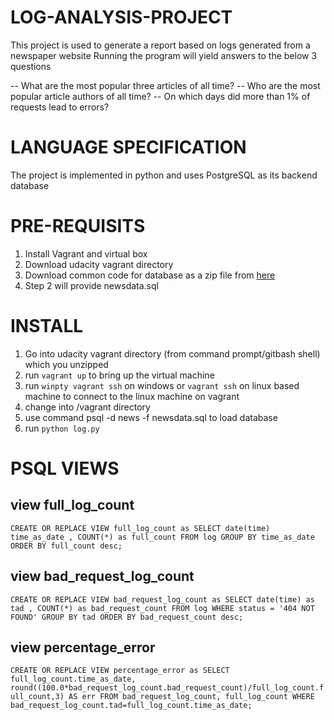 # LOG-ANALYSIS-PROJECT

This project is used to generate a report based on logs generated from a newspaper website
Running the program will yield answers to the below 3 questions

-- What are the most popular three articles of all time?
-- Who are the most popular article authors of all time? 
-- On which days did more than 1% of requests lead to errors?

# LANGUAGE SPECIFICATION

The project is implemented in python and uses PostgreSQL as its backend database

# PRE-REQUISITS

1. Install Vagrant and virtual box
2. Download udacity vagrant directory
3. Download common code for database as a zip file from [here](https://github.com/udacity/fullstack-nanodegree-vm)
4. Step 2 will provide newsdata.sql

# INSTALL

1. Go into udacity vagrant directory (from command prompt/gitbash shell) which you unzipped
2. run `vagrant up` to bring up the virtual machine
3. run `winpty vagrant ssh` on windows or `vagrant ssh` on linux based machine to connect to the linux machine on vagrant
4. change into /vagrant directory
5. use command psql -d news -f newsdata.sql to load database 
6. run `python log.py`

# PSQL VIEWS

## view full_log_count

`CREATE OR REPLACE VIEW full_log_count as
SELECT date(time) time_as_date , COUNT(*) as full_count FROM log
GROUP BY time_as_date 
ORDER BY full_count desc;`

## view bad_request_log_count 

`CREATE OR REPLACE VIEW bad_request_log_count as
SELECT date(time) as tad , COUNT(*) as bad_request_count FROM log
WHERE status = '404 NOT FOUND'
GROUP BY tad
ORDER BY bad_request_count desc;`

## view percentage_error

`CREATE OR REPLACE VIEW percentage_error as
SELECT full_log_count.time_as_date,
round((100.0*bad_request_log_count.bad_request_count)/full_log_count.full_count,3) AS err
FROM bad_request_log_count, full_log_count
WHERE bad_request_log_count.tad=full_log_count.time_as_date;`
